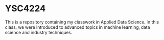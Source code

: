 # YSC4224
This is a repository containing my classwork in Applied Data Science. In this class, we were introduced to advanced topics in machine learning, data science and industry techniques.
